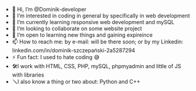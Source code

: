 - 👋 Hi, I’m @Dominik-developer
- 👀 I’m interested in coding in general by specifically in web development
- 🌱 I’m currently learning responsive web development and mySQL
- 💞️ I’m looking to collaborate on some website project
- 🤲 I’m open to learning new things and gaining expireince
- 📫 How to reach me: by e-mail: will be there soon; or by my Linkedin: linkedin.com/in/dominik-szczepański-2a5287294
- ⚡ Fun fact: I used to hate coding 😅
- 🛠I work with HTML, CSS, PHP, mySQL, phpmyadmin and little of JS with libraries
- 🪛I also know a thing or two about: Python and C++
